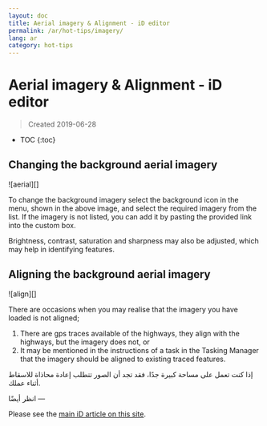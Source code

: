 ```yaml
---
layout: doc
title: Aerial imagery & Alignment - iD editor
permalink: /ar/hot-tips/imagery/
lang: ar
category: hot-tips
---
```


Aerial imagery & Alignment - iD editor
============

> Created 2019-06-28  

- TOC
{:toc}

Changing the background aerial imagery
--------------

![aerial][]

To change the background imagery select the background icon in the menu, shown in the above image, and select the required imagery from the list. If the imagery is not listed, you can add it by pasting the provided link into the custom box.  

Brightness, contrast, saturation and sharpness may also be adjusted, which may help in identifying features.  

Aligning the background aerial imagery
--------------------------------------

![align][]

There are occasions when you may realise that the imagery you have loaded is not aligned;

1.  There are gps traces available of the highways, they align with the highways, but the imagery does not, or  
2.  It may be mentioned in the instructions of a task in the Tasking Manager that the imagery should be aligned to existing traced features.  


إذا كنت تعمل على مساحة كبيرة جدًا، فقد تجد أن الصور تتطلب إعادة محاذاة للاسقاط أثناء عملك.

انظر أيضًا
—

Please see the [main iD article on this site](/en/beginner/id-editor/#configuring-the-background-layer).  

[جوي]: /images/hot-tips/aerial.gif "iD editor - changing the background imagery"
[محاذاة]:/images/hot-tips/align.gif "iD editor - aligning the imagery"
[keymon]:/images/hot-tips/keymon.png
[OSM-TM-video]: /images/hot-tips/OSM-TM-video.png "Humanitarian OpenStreetMap Team - Tasking Manager Tutorial Videos"
